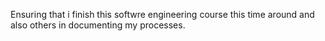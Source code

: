 Ensuring that i finish this softwre engineering course this time around and also others in documenting my processes.
